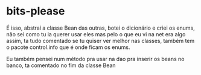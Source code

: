 # bits-please

É isso, abstraí a classe Bean das outras, botei o dicionário e criei os enums, não sei como tu ia querer usar eles mas pelo o que eu vi na net era algo assim,
ta tudo comentado se tu quiser ver melhor nas classes, também tem o pacote control.info que é onde ficam os enums.

Eu também pensei num método pra usar na dao pra inserir os beans no banco, ta comentado no fim da classe Bean